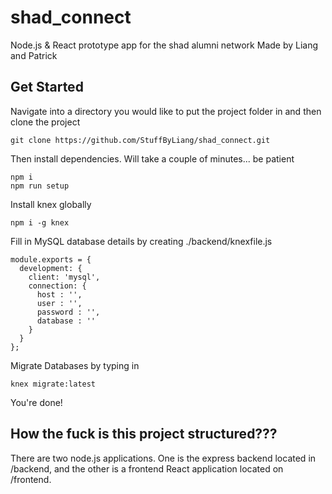 
# shad_connect
Node.js &amp; React prototype app for the shad alumni network
Made by Liang and Patrick

## Get Started
Navigate into a directory you would like to put the project folder in and then clone the project

    git clone https://github.com/StuffByLiang/shad_connect.git

Then install dependencies. Will take a couple of minutes... be patient

    npm i
    npm run setup

Install knex globally

    npm i -g knex

Fill in MySQL database details by creating ./backend/knexfile.js

    module.exports = {
      development: {
        client: 'mysql',
        connection: {
          host : '',
          user : '',
          password : '',
          database : ''
        }
      }
    };

Migrate Databases by typing in

    knex migrate:latest

You're done!

## How the fuck is this project structured???
There are two node.js applications. One is the express backend located in /backend, and the other is a frontend React application located on /frontend.
